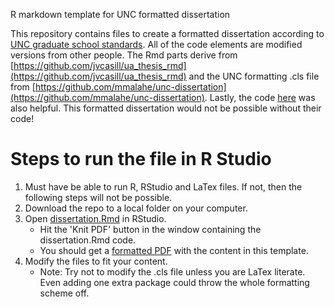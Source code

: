 R markdown template for UNC formatted dissertation

This repository contains files to create a formatted dissertation according to [UNC graduate school standards](http://gradschool.unc.edu/academics/thesis-diss/guide/). All of the code elements are modified versions from other people. The Rmd parts derive from [https://github.com/jvcasill/ua_thesis_rmd](https://github.com/jvcasill/ua_thesis_rmd) and the UNC formatting .cls file from [https://github.com/mmalahe/unc-dissertation](https://github.com/mmalahe/unc-dissertation). Lastly, the code  [here](https://rosannavanhespenresearch.wordpress.com/2016/02/03/writing-your-thesis-with-r-markdown-1-getting-started/) was also helpful. This formatted dissertation would not be possible without their code!

# Steps to run the file in R Studio

1. Must have be able to run R, RStudio and LaTex files. If not, then the following steps will not be possible.
2. Download the repo to a local folder on your computer.
3. Open [dissertation.Rmd](dissertation.Rmd) in RStudio.
    * Hit the 'Knit PDF' button in the window containing the dissertation.Rmd code.
    * You should get a [formatted PDF](dissertation.pdf) with the content in this template.
4. Modify the files to fit your content. 
   * Note: Try not to modify the .cls file unless you are LaTex literate. Even adding one extra package could throw the whole formatting scheme off.

